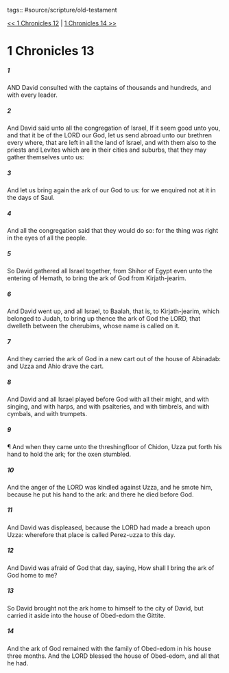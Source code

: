 tags:: #source/scripture/old-testament

[<< 1 Chronicles 12](source/scripture/old-testament/13_1_Chronicles/1_Chronicles_12.md) | [1 Chronicles 14 >>](source/scripture/old-testament/13_1_Chronicles/1_Chronicles_14.md)

# 1 Chronicles 13

##### 1

AND David consulted with the captains of thousands and hundreds, and with every leader.

##### 2

And David said unto all the congregation of Israel, If it seem good unto you, and that it be of the LORD our God, let us send abroad unto our brethren every where, that are left in all the land of Israel, and with them also to the priests and Levites which are in their cities and suburbs, that they may gather themselves unto us:

##### 3

And let us bring again the ark of our God to us: for we enquired not at it in the days of Saul.

##### 4

And all the congregation said that they would do so: for the thing was right in the eyes of all the people.

##### 5

So David gathered all Israel together, from Shihor of Egypt even unto the entering of Hemath, to bring the ark of God from Kirjath-jearim.

##### 6

And David went up, and all Israel, to Baalah, that is, to Kirjath-jearim, which belonged to Judah, to bring up thence the ark of God the LORD, that dwelleth between the cherubims, whose name is called on it.

##### 7

And they carried the ark of God in a new cart out of the house of Abinadab: and Uzza and Ahio drave the cart.

##### 8

And David and all Israel played before God with all their might, and with singing, and with harps, and with psalteries, and with timbrels, and with cymbals, and with trumpets.

##### 9

¶ And when they came unto the threshingfloor of Chidon, Uzza put forth his hand to hold the ark; for the oxen stumbled.

##### 10

And the anger of the LORD was kindled against Uzza, and he smote him, because he put his hand to the ark: and there he died before God.

##### 11

And David was displeased, because the LORD had made a breach upon Uzza: wherefore that place is called Perez-uzza to this day.

##### 12

And David was afraid of God that day, saying, How shall I bring the ark of God home to me?

##### 13

So David brought not the ark home to himself to the city of David, but carried it aside into the house of Obed-edom the Gittite.

##### 14

And the ark of God remained with the family of Obed-edom in his house three months. And the LORD blessed the house of Obed-edom, and all that he had.
